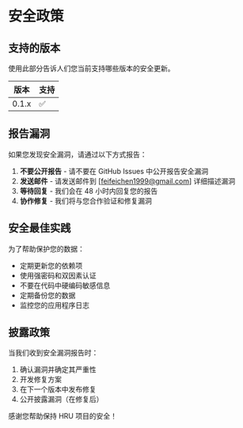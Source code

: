 # 安全政策

## 支持的版本

使用此部分告诉人们您当前支持哪些版本的安全更新。

| 版本  | 支持               |
| ----- | ------------------ |
| 0.1.x | :white_check_mark: |

## 报告漏洞

如果您发现安全漏洞，请通过以下方式报告：

1. **不要公开报告** - 请不要在 GitHub Issues 中公开报告安全漏洞
2. **发送邮件** - 请发送邮件到 [feifeichen1999@gmail.com] 详细描述漏洞
3. **等待回复** - 我们会在 48 小时内回复您的报告
4. **协作修复** - 我们将与您合作验证和修复漏洞

## 安全最佳实践

为了帮助保护您的数据：

- 定期更新您的依赖项
- 使用强密码和双因素认证
- 不要在代码中硬编码敏感信息
- 定期备份您的数据
- 监控您的应用程序日志

## 披露政策

当我们收到安全漏洞报告时：

1. 确认漏洞并确定其严重性
2. 开发修复方案
3. 在下一个版本中发布修复
4. 公开披露漏洞（在修复后）

感谢您帮助保持 HRU 项目的安全！
